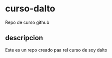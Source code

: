 # curso-dalto
Repo de curso github

## descripcion
Este es un repo creado paa rel curso de soy dalto

